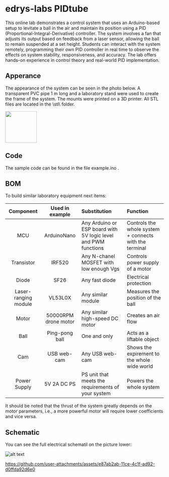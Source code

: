 # edrys-labs PIDtube

This online lab demonstrates a control system that uses an Arduino-based setup to levitate a ball in the air and maintain its position using a PID (Proportional-Integral-Derivative) controller. The system involves a fan that adjusts its output based on feedback from a laser sensor, allowing the ball to remain suspended at a set height. Students can interact with the system remotely, programming their own PID controller in real time to observe the effects on system stability, responsiveness, and accuracy. The lab offers hands-on experience in control theory and real-world PID implementation.

## Apperance
The appearance of the system can be seen in the photo below. A transparent PVC pipe 1 m long and a laboratory stand were used to create the frame of the system. The mounts were printed on a 3D printer. All STL files are located in the \stl\ folder.

<a href="url"><img src="https://github.com/VladyslavKnysh/edrys-labs_PIDtube/blob/main/media/photo.jpg" width="100" ></a>

## Code
The sample code can be found in the file example.ino .

## BOM
To build similar laboratory equipment next items: 

| Component            | Used in example      | Substitution                                                   | Function                                               |
| :-------------------:|:--------------------:| :--------------------------------------------------------------| :------------------------------------------------------|
| MCU                  | ArduinoNano          | Any Arduino or ESP board with 5V logic level and PWM functions | Controls the whole system + connects with the terminal |
| Transistor           | IRF520               | Any N-chanel MOSFET with low enough Vgs                        | Controls power supply of a motor                       |
| Diode                | SF26                 | Any fast diode                                                 | Electrical protection                                  |
| Laser-ranging module | VL53L0X              | Any similar module                                             | Measures the position of the ball                      |
| Motor                | 50000RPM drone motor | Any similar high-speed DC motor                                | Creates an air flow                                    |
| Ball                 | Ping-pong ball       | One and only                                                   | Acts as a liftable object                              |
| Cam                  | USB web-cam          | Any USB web-cam                                                | Shows the expirement to the whole wide world           |
| Power Supply         | 5V 2A DC PS          | PS unit that meets the requirements of your system             | Powers the whole system                                |

It should be noted that the thrust of the system greatly depends on the motor parameters, i.e., a more powerful motor will require lower coefficients and vice versa.

## Schematic
You can see the full electrical schematil on the picture lower:

![alt text](https://github.com/VladyslavKnysh/edrys-labs_PIDtube/blob/main/media/FullSchematic.png)


https://github.com/user-attachments/assets/e87ab2ab-11ce-4c1f-ad92-d0ffda92d6e0

